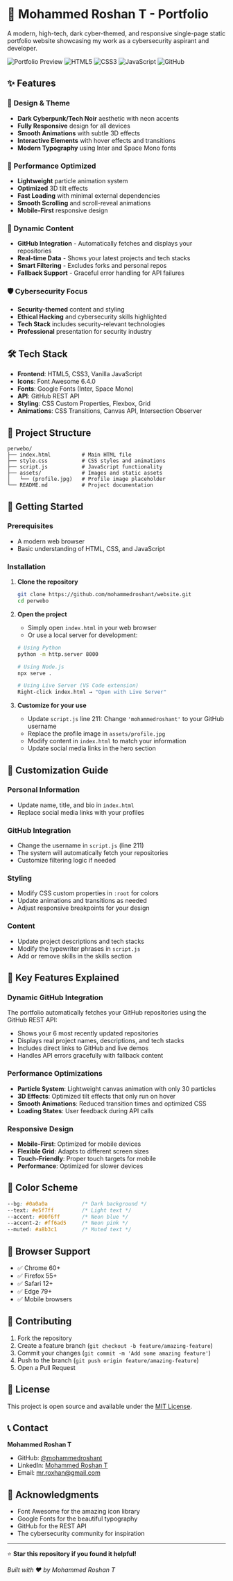 # 🚀 Mohammed Roshan T - Portfolio

A modern, high-tech, dark cyber-themed, and responsive single-page static portfolio website showcasing my work as a cybersecurity aspirant and developer.

![Portfolio Preview](https://img.shields.io/badge/Status-Live-brightgreen)
![HTML5](https://img.shields.io/badge/HTML5-E34F26?style=flat&logo=html5&logoColor=white)
![CSS3](https://img.shields.io/badge/CSS3-1572B6?style=flat&logo=css3&logoColor=white)
![JavaScript](https://img.shields.io/badge/JavaScript-F7DF1E?style=flat&logo=javascript&logoColor=black)
![GitHub](https://img.shields.io/badge/GitHub-100000?style=flat&logo=github&logoColor=white)

## ✨ Features

### 🎨 **Design & Theme**
- **Dark Cyberpunk/Tech Noir** aesthetic with neon accents
- **Fully Responsive** design for all devices
- **Smooth Animations** with subtle 3D effects
- **Interactive Elements** with hover effects and transitions
- **Modern Typography** using Inter and Space Mono fonts

### 🚀 **Performance Optimized**
- **Lightweight** particle animation system
- **Optimized** 3D tilt effects
- **Fast Loading** with minimal external dependencies
- **Smooth Scrolling** and scroll-reveal animations
- **Mobile-First** responsive design

### 🔧 **Dynamic Content**
- **GitHub Integration** - Automatically fetches and displays your repositories
- **Real-time Data** - Shows your latest projects and tech stacks
- **Smart Filtering** - Excludes forks and personal repos
- **Fallback Support** - Graceful error handling for API failures

### 🛡️ **Cybersecurity Focus**
- **Security-themed** content and styling
- **Ethical Hacking** and cybersecurity skills highlighted
- **Tech Stack** includes security-relevant technologies
- **Professional** presentation for security industry

## 🛠️ **Tech Stack**

- **Frontend**: HTML5, CSS3, Vanilla JavaScript
- **Icons**: Font Awesome 6.4.0
- **Fonts**: Google Fonts (Inter, Space Mono)
- **API**: GitHub REST API
- **Styling**: CSS Custom Properties, Flexbox, Grid
- **Animations**: CSS Transitions, Canvas API, Intersection Observer

## 📁 **Project Structure**

```
perwebo/
├── index.html          # Main HTML file
├── style.css           # CSS styles and animations
├── script.js           # JavaScript functionality
├── assets/             # Images and static assets
│   └── (profile.jpg)   # Profile image placeholder
└── README.md           # Project documentation
```

## 🚀 **Getting Started**

### **Prerequisites**
- A modern web browser
- Basic understanding of HTML, CSS, and JavaScript

### **Installation**

1. **Clone the repository**
   ```bash
   git clone https://github.com/mohammedroshant/website.git
   cd perwebo
   ```

2. **Open the project**
   - Simply open `index.html` in your web browser
   - Or use a local server for development:
   ```bash
   # Using Python
   python -m http.server 8000
   
   # Using Node.js
   npx serve .
   
   # Using Live Server (VS Code extension)
   Right-click index.html → "Open with Live Server"
   ```

3. **Customize for your use**
   - Update `script.js` line 211: Change `'mohammedroshant'` to your GitHub username
   - Replace the profile image in `assets/profile.jpg`
   - Modify content in `index.html` to match your information
   - Update social media links in the hero section

## 🎯 **Customization Guide**

### **Personal Information**
- Update name, title, and bio in `index.html`
- Replace social media links with your profiles

### **GitHub Integration**
- Change the username in `script.js` (line 211)
- The system will automatically fetch your repositories
- Customize filtering logic if needed

### **Styling**
- Modify CSS custom properties in `:root` for colors
- Update animations and transitions as needed
- Adjust responsive breakpoints for your design

### **Content**
- Update project descriptions and tech stacks
- Modify the typewriter phrases in `script.js`
- Add or remove skills in the skills section

## 🌟 **Key Features Explained**

### **Dynamic GitHub Integration**
The portfolio automatically fetches your GitHub repositories using the GitHub REST API:
- Shows your 6 most recently updated repositories
- Displays real project names, descriptions, and tech stacks
- Includes direct links to GitHub and live demos
- Handles API errors gracefully with fallback content

### **Performance Optimizations**
- **Particle System**: Lightweight canvas animation with only 30 particles
- **3D Effects**: Optimized tilt effects that only run on hover
- **Smooth Animations**: Reduced transition times and optimized CSS
- **Loading States**: User feedback during API calls

### **Responsive Design**
- **Mobile-First**: Optimized for mobile devices
- **Flexible Grid**: Adapts to different screen sizes
- **Touch-Friendly**: Proper touch targets for mobile
- **Performance**: Optimized for slower devices

## 🎨 **Color Scheme**

```css
--bg: #0a0a0a           /* Dark background */
--text: #e5f7ff         /* Light text */
--accent: #00f6ff       /* Neon blue */
--accent-2: #ff6ad5     /* Neon pink */
--muted: #a8b3c1        /* Muted text */
```

## 📱 **Browser Support**

- ✅ Chrome 60+
- ✅ Firefox 55+
- ✅ Safari 12+
- ✅ Edge 79+
- ✅ Mobile browsers

## 🤝 **Contributing**

1. Fork the repository
2. Create a feature branch (`git checkout -b feature/amazing-feature`)
3. Commit your changes (`git commit -m 'Add some amazing feature'`)
4. Push to the branch (`git push origin feature/amazing-feature`)
5. Open a Pull Request

## 📄 **License**

This project is open source and available under the [MIT License](LICENSE).

## 📞 **Contact**

**Mohammed Roshan T**
- GitHub: [@mohammedroshant](https://github.com/mohammedroshant)
- LinkedIn: [Mohammed Roshan T](https://linkedin.com/in/mohammed-roshan-t)
- Email: mr.roxhan@gmail.com

## 🙏 **Acknowledgments**

- Font Awesome for the amazing icon library
- Google Fonts for the beautiful typography
- GitHub for the REST API
- The cybersecurity community for inspiration

---

⭐ **Star this repository if you found it helpful!**

*Built with ❤️ by Mohammed Roshan T*
